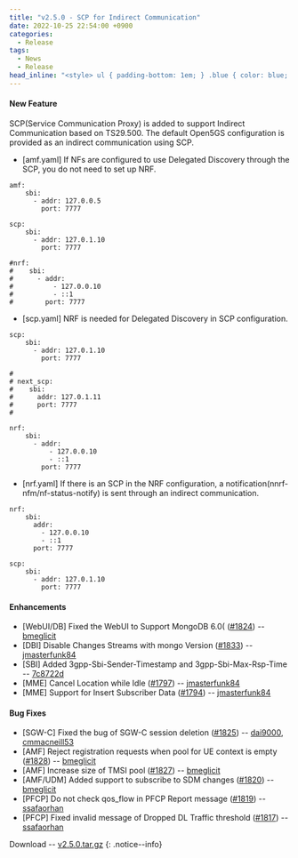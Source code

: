```yaml
---
title: "v2.5.0 - SCP for Indirect Communication"
date: 2022-10-25 22:54:00 +0900
categories:
  - Release
tags:
  - News
  - Release
head_inline: "<style> ul { padding-bottom: 1em; } .blue { color: blue; }</style>"
---
```


#### New Feature

SCP(Service Communication Proxy) is added to support Indirect Communication based on TS29.500. The default Open5GS configuration is provided as an indirect communication using SCP.

- [amf.yaml] If NFs are configured to use Delegated Discovery through the SCP, you do not need to set up NRF.

```
amf:
    sbi:
      - addr: 127.0.0.5
        port: 7777

scp:
    sbi:
      - addr: 127.0.1.10
        port: 7777

#nrf:
#    sbi:
#      - addr:
#          - 127.0.0.10
#          - ::1
#        port: 7777
```

- [scp.yaml] NRF is needed for Delegated Discovery in SCP configuration.

```
scp:
    sbi:
      - addr: 127.0.1.10
        port: 7777

#
# next_scp:
#    sbi:
#      addr: 127.0.1.11
#      port: 7777
#

nrf:
    sbi:
      - addr:
          - 127.0.0.10
          - ::1
        port: 7777
```

- [nrf.yaml] If there is an SCP in the NRF configuration, a notification(nnrf-nfm/nf-status-notify) is sent through an indirect communication.

```
nrf:
    sbi:
      addr:
        - 127.0.0.10
        - ::1
      port: 7777

scp:
    sbi:
      - addr: 127.0.1.10
        port: 7777
```


#### Enhancements
- [WebUI/DB] Fixed the WebUI to Support MongoDB 6.0( ([#1824](https://github.com/open5gs/open5gs/issues/1824)) -- [bmeglicit](https://github.com/bmeglicit)
- [DBI] Disable Changes Streams with mongo Version ([#1833](https://github.com/open5gs/open5gs/pull/1833)) -- [jmasterfunk84](https://github.com/jmasterfunk84)
- [SBI] Added 3gpp-Sbi-Sender-Timestamp and 3gpp-Sbi-Max-Rsp-Time -- [7c8722d](https://github.com/open5gs/open5gs/commit/7c8722d9d4d2db13d889be1e5e37bc062f069396)
- [MME] Cancel Location while Idle ([#1797](https://github.com/open5gs/open5gs/pull/1797)) -- [jmasterfunk84](https://github.com/jmasterfunk84)
- [MME] Support for Insert Subscriber Data ([#1794](https://github.com/open5gs/open5gs/pull/1794)) -- [jmasterfunk84](https://github.com/jmasterfunk84)

#### Bug Fixes
- [SGW-C] Fixed the bug of SGW-C session deletion ([#1825](https://github.com/open5gs/open5gs/pull/1825)) -- [dai9000](https://github.com/dai9000), [cmmacneill53](https://github.com/cmmacneill53)
- [AMF] Reject registration requests when pool for UE context is empty ([#1828](https://github.com/open5gs/open5gs/pull/1828)) -- [bmeglicit](https://github.com/bmeglicit)
- [AMF] Increase size of TMSI pool ([#1827](https://github.com/open5gs/open5gs/pull/1827)) -- [bmeglicit](https://github.com/bmeglicit)
- [AMF/UDM] Added support to subscribe to SDM changes ([#1820](https://github.com/open5gs/open5gs/pull/1820)) -- [bmeglicit](https://github.com/bmeglicit)
- [PFCP] Do not check qos_flow in PFCP Report message ([#1819](https://github.com/open5gs/open5gs/pull/1819)) -- [ssafaorhan](https://github.com/ssafaorhan)
- [PFCP] Fixed invalid message of Dropped DL Traffic threshold ([#1817](https://github.com/open5gs/open5gs/pull/1817)) -- [ssafaorhan](https://github.com/ssafaorhan)

Download -- [v2.5.0.tar.gz](https://github.com/open5gs/open5gs/archive/v2.5.0.tar.gz)
{: .notice--info}
